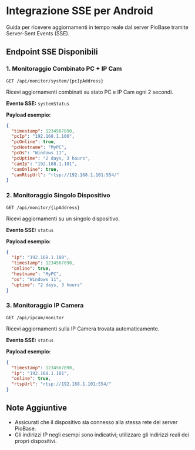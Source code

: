 # Integrazione SSE per Android

Guida per ricevere aggiornamenti in tempo reale dal server PioBase tramite Server-Sent Events (SSE).

## Endpoint SSE Disponibili

### 1. Monitoraggio Combinato PC + IP Cam
```
GET /api/monitor/system/{pcIpAddress}
```
Ricevi aggiornamenti combinati su stato PC e IP Cam ogni 2 secondi.

**Evento SSE:** `systemStatus`

**Payload esempio:**
```json
{
  "timestamp": 1234567890,
  "pcIp": "192.168.1.100",
  "pcOnline": true,
  "pcHostname": "MyPC",
  "pcOs": "Windows 11",
  "pcUptime": "2 days, 3 hours",
  "camIp": "192.168.1.101",
  "camOnline": true,
  "camRtspUrl": "rtsp://192.168.1.101:554/"
}
```

### 2. Monitoraggio Singolo Dispositivo
```
GET /api/monitor/{ipAddress}
```
Ricevi aggiornamenti su un singolo dispositivo.

**Evento SSE:** `status`

**Payload esempio:**
```json
{
  "ip": "192.168.1.100",
  "timestamp": 1234567890,
  "online": true,
  "hostname": "MyPC",
  "os": "Windows 11",
  "uptime": "2 days, 3 hours"
}
```

### 3. Monitoraggio IP Camera
```
GET /api/ipcam/monitor
```
Ricevi aggiornamenti sulla IP Camera trovata automaticamente.

**Evento SSE:** `status`

**Payload esempio:**
```json
{
  "timestamp": 1234567890,
  "ip": "192.168.1.101",
  "online": true,
  "rtspUrl": "rtsp://192.168.1.101:554/"
}
```

## Note Aggiuntive
- Assicurati che il dispositivo sia connesso alla stessa rete del server PioBase.
- Gli indirizzi IP negli esempi sono indicativi; utilizzare gli indirizzi reali dei propri dispositivi.

